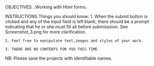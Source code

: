 OBJECTIVES
..Working with Html forms.

INSTRUCTIONS
Things you should know: 1. When the submit button is clicked and any of the input field is left blank,
there should be a prompt indicating that he or she must fill all before submisssion.
See Screenshot_3.png for more clarification.

    2. Feel free to manipulate text,images and styles of your work.

    3. THERE ARE NO CONTENTS FOR YOU THIS TIME

NB: Please save the projects with identifiable names.
